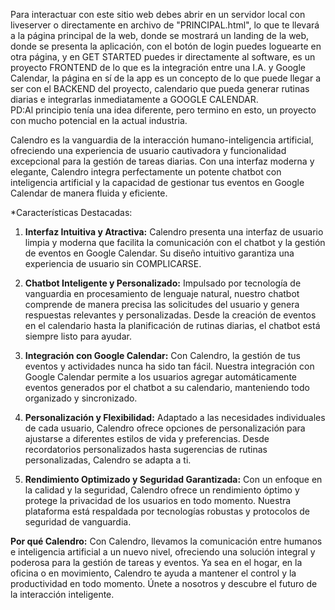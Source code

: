 
Para interactuar con este sitio web debes abrir en un servidor local con liveserver o directamente en archivo de "PRINCIPAL.html", lo que te llevará a la página principal de la web, donde se mostrará un landing de la web,
donde se presenta la aplicación, con el botón de login puedes loguearte en otra página, y en GET STARTED puedes ir directamente al software, es un proyecto FRONTEND de lo que es la integración entre una I.A. y Google Calendar, la página en sí 
de la app es un concepto de lo que puede llegar a ser con el BACKEND del proyecto, calendario que pueda generar rutinas diarias e integrarlas inmediatamente a GOOGLE CALENDAR.  
PD:Al principio tenía una idea diferente, pero termino en esto, un proyecto con mucho potencial en la actual industria.

Calendro es la vanguardia de la interacción humano-inteligencia artificial, ofreciendo una experiencia de usuario cautivadora y funcionalidad excepcional para la gestión de tareas diarias. Con una interfaz moderna y elegante, Calendro integra perfectamente un potente chatbot con inteligencia artificial y la capacidad de gestionar tus eventos en Google Calendar de manera fluida y eficiente.

*Características Destacadas:

1. **Interfaz Intuitiva y Atractiva:** Calendro presenta una interfaz de usuario limpia y moderna que facilita la comunicación con el chatbot y la gestión de eventos en Google Calendar. Su diseño intuitivo garantiza una experiencia de usuario sin COMPLICARSE.

2. **Chatbot Inteligente y Personalizado:** Impulsado por tecnología de vanguardia en procesamiento de lenguaje natural, nuestro chatbot comprende de manera precisa las solicitudes del usuario y genera respuestas relevantes y personalizadas. Desde la creación de eventos en el calendario hasta la planificación de rutinas diarias, el chatbot está siempre listo para ayudar.

3. **Integración con Google Calendar:** Con Calendro, la gestión de tus eventos y actividades nunca ha sido tan fácil. Nuestra integración con Google Calendar permite a los usuarios agregar automáticamente eventos generados por el chatbot a su calendario, manteniendo todo organizado y sincronizado.

4. **Personalización y Flexibilidad:** Adaptado a las necesidades individuales de cada usuario, Calendro ofrece opciones de personalización para ajustarse a diferentes estilos de vida y preferencias. Desde recordatorios personalizados hasta sugerencias de rutinas personalizadas, Calendro se adapta a ti.

5. **Rendimiento Optimizado y Seguridad Garantizada:** Con un enfoque en la calidad y la seguridad, Calendro ofrece un rendimiento óptimo y protege la privacidad de los usuarios en todo momento. Nuestra plataforma está respaldada por tecnologías robustas y protocolos de seguridad de vanguardia.

**Por qué Calendro:**
Con Calendro, llevamos la comunicación entre humanos e inteligencia artificial a un nuevo nivel, ofreciendo una solución integral y poderosa para la gestión de tareas y eventos. Ya sea en el hogar, en la oficina o en movimiento, Calendro te ayuda a mantener el control y la productividad en todo momento. Únete a nosotros y descubre el futuro de la interacción inteligente.

